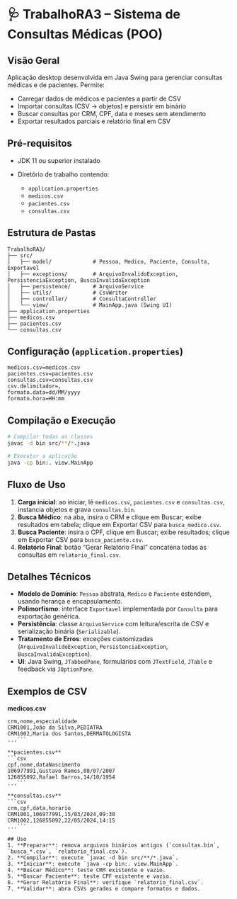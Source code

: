# 🩺 TrabalhoRA3 – Sistema de Consultas Médicas (POO)

## Visão Geral

Aplicação desktop desenvolvida em Java Swing para gerenciar consultas médicas e de pacientes.
Permite:

* Carregar dados de médicos e pacientes a partir de CSV
* Importar consultas (CSV → objetos) e persistir em binário
* Buscar consultas por CRM, CPF, data e meses sem atendimento
* Exportar resultados parciais e relatório final em CSV

## Pré-requisitos

* JDK 11 ou superior instalado
* Diretório de trabalho contendo:

  * `application.properties`
  * `medicos.csv`
  * `pacientes.csv`
  * `consultas.csv`

## Estrutura de Pastas

```
TrabalhoRA3/
├── src/
│   ├── model/             # Pessoa, Medico, Paciente, Consulta, Exportavel
│   ├── exceptions/        # ArquivoInvalidoException, PersistenciaException, BuscaInvalidaException
│   ├── persistence/       # ArquivoService
│   ├── utils/             # CsvWriter
│   ├── controller/        # ConsultaController
│   └── view/              # MainApp.java (Swing UI)
├── application.properties
├── medicos.csv
├── pacientes.csv
└── consultas.csv
```

## Configuração (`application.properties`)

```properties
medicos.csv=medicos.csv
pacientes.csv=pacientes.csv
consultas.csv=consultas.csv
csv.delimitador=,
formato.data=dd/MM/yyyy
formato.hora=HH:mm
```

## Compilação e Execução

```bash
# Compilar todas as classes
javac -d bin src/**/*.java

# Executar a aplicação
java -cp bin:. view.MainApp
```

## Fluxo de Uso

1. **Carga inicial**: ao iniciar, lê `medicos.csv`, `pacientes.csv` e `consultas.csv`, instancia objetos e grava `consultas.bin`.
2. **Busca Médico**: na aba, insira o CRM e clique em Buscar; exibe resultados em tabela; clique em Exportar CSV para `busca_medico.csv`.
3. **Busca Paciente**: insira o CPF, clique em Buscar; exibe resultados; clique em Exportar CSV para `busca_paciente.csv`.
4. **Relatório Final**: botão “Gerar Relatório Final” concatena todas as consultas em `relatorio_final.csv`.

## Detalhes Técnicos

* **Modelo de Domínio**: `Pessoa` abstrata, `Medico` e `Paciente` estendem, usando herança e encapsulamento.
* **Polimorfismo**: interface `Exportavel` implementada por `Consulta` para exportação genérica.
* **Persistência**: classe `ArquivoService` com leitura/escrita de CSV e serialização binária (`Serializable`).
* **Tratamento de Erros**: exceções customizadas (`ArquivoInvalidoException`, `PersistenciaException`, `BuscaInvalidaException`).
* **UI**: Java Swing, `JTabbedPane`, formulários com `JTextField`, `JTable` e feedback via `JOptionPane`.

## Exemplos de CSV

**medicos.csv**
```csv
crm,nome,especialidade
CRM1001,João da Silva,PEDIATRA
CRM1002,Maria dos Santos,DERMATOLOGISTA
...```

**pacientes.csv**
```csv
cpf,nome,dataNascimento
106977991,Gustavo Ramos,08/07/2007
126855092,Rafael Barros,14/10/1954
...```

**consultas.csv**
```csv
crm,cpf,data,horario
CRM1001,106977991,15/03/2024,09:30
CRM1002,126855092,22/05/2024,14:15
...```

## Uso
1. **Preparar**: remova arquivos binários antigos (`consultas.bin`, `busca_*.csv`, `relatorio_final.csv`).
2. **Compilar**: execute `javac -d bin src/**/*.java`.
3. **Iniciar**: execute `java -cp bin:. view.MainApp`.
4. **Buscar Médico**: teste CRM existente e vazio.
5. **Buscar Paciente**: teste CPF existente e vazio.
6. **Gerar Relatório Final**: verifique `relatorio_final.csv`.
7. **Validar**: abra CSVs gerados e compare formatos e dados.

